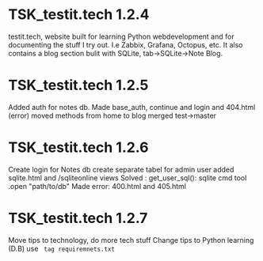 # TSK_testit.tech 1.2.4

testit.tech, website built for learning Python webdevelopment and
for documenting the stuff I try out. I.e Zabbix, Grafana, Octopus, etc.
It also contains a blog section bulit with SQLite, tab->SQLite->Note Blog.

# TSK_testit.tech 1.2.5

Added auth for notes db.
Made base_auth, continue and login and 404.html (error)
moved methods from home to blog
merged test->master

# TSK_testit.tech 1.2.6
Create login for Notes db
create separate tabel for admin user
added sqlite.html and /sqliteonline views
Solved : get_user_sql(): sqlite cmd tool .open "path/to/db"
Made error: 400.html and 405.html

# TSK_testit.tech 1.2.7
Move tips to technology, do more tech stuff
Change tips to Python learning (D.B)
use <code> tag
requiremnets.txt







